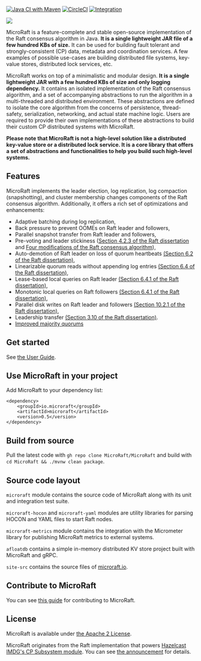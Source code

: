 
[![Java CI with Maven](https://github.com/MicroRaft/MicroRaft/actions/workflows/maven.yml/badge.svg)](https://github.com/MicroRaft/MicroRaft/actions/workflows/maven.yml) [![CircleCI](https://dl.circleci.com/status-badge/img/gh/MicroRaft/MicroRaft/tree/master.svg?style=svg)](https://dl.circleci.com/status-badge/redirect/gh/MicroRaft/MicroRaft/tree/master) [![Integration](license-apache-2.svg)](https://github.com/MicroRaft/MicroRaft/blob/master/LICENSE)

![](microraft.io/src/img/microraft-logo.png)

MicroRaft is a feature-complete and stable open-source implementation of the
Raft consensus algorithm in Java. __It is a single lightweight JAR file of a few
hundred KBs of size.__ It can be used for building fault tolerant and
strongly-consistent (CP) data, metadata and coordination services. A few
examples of possible use-cases are building distributed file systems, key-value
stores, distributed lock services, etc.

MicroRaft works on top of a minimalistic and modular design. __It is a single
lightweight JAR with a few hundred KBs of size and only logging dependency.__
It contains an isolated implementation of the Raft consensus algorithm, and
a set of accompanying abstractions to run the algorithm in a multi-threaded and
distributed environment. These abstractions are defined to isolate the core
algorithm from the concerns of persistence, thread-safety, serialization,
networking, and actual state machine logic. Users are required to provide their
own implementations of these abstractions to build their custom CP distributed
systems with MicroRaft.

__Please note that MicroRaft is not a high-level solution like a distributed
key-value store or a distributed lock service. It is a core library that offers
a set of abstractions and functionalities to help you build such high-level
systems.__

## Features

MicroRaft implements the leader election, log replication, log compaction
(snapshotting), and cluster membership changes components of the Raft consensus
algorithm. Additionally, it offers a rich set of optimizations and
enhancements:

* Adaptive batching during log replication,
* Back pressure to prevent OOMEs on Raft leader and followers,
* Parallel snapshot transfer from Raft leader and followers,
* Pre-voting and leader stickiness ([Section 4.2.3 of the Raft dissertation](https://github.com/ongardie/dissertation) and [Four modifications of the Raft consensus algorithm](https://openlife.cc/system/files/4-modifications-for-Raft-consensus.pdf)),
* Auto-demotion of Raft leader on loss of quorum heartbeats [(Section 6.2 of the Raft dissertation)](https://github.com/ongardie/dissertation),
* Linearizable quorum reads without appending log entries [(Section 6.4 of the Raft dissertation)](https://github.com/ongardie/dissertation),
* Lease-based local queries on Raft leader [(Section 6.4.1 of the Raft dissertation)](https://github.com/ongardie/dissertation),
* Monotonic local queries on Raft followers [(Section 6.4.1 of the Raft dissertation)](https://github.com/ongardie/dissertation),
* Parallel disk writes on Raft leader and followers [(Section 10.2.1 of the Raft dissertation)](https://github.com/ongardie/dissertation),
* Leadership transfer [(Section 3.10 of the Raft dissertation)](https://github.com/ongardie/dissertation).
* [Improved majority quorums](https://basri.dev/posts/2020-07-27-improved-majority-quorums-for-raft/)

## Get started

See [the User Guide](https://microraft.io/docs/setup).

## Use MicroRaft in your project

Add MicroRaft to your dependency list:

```
<dependency>
    <groupId>io.microraft</groupId>
    <artifactId>microraft</artifactId>
    <version>0.5</version>
</dependency>
```

## Build from source

Pull the latest code with `gh repo clone MicroRaft/MicroRaft`
and build with `cd MicroRaft && ./mvnw clean package`.

## Source code layout

`microraft` module contains the source code of MicroRaft along with its unit
and integration test suite.

`microraft-hocon` and `microraft-yaml` modules are utility libraries for
parsing HOCON and YAML files to start Raft nodes.

`microraft-metrics` module contains the integration with the Micrometer library
for publishing MicroRaft metrics to external systems.

`afloatdb` contains a simple in-memory distributed KV store project built with MicroRaft and gRPC.

`site-src` contains the source files of [microraft.io](https://microraft.io).

## Contribute to MicroRaft

You can see [this guide](CONTRIBUTING.md) for contributing to MicroRaft.

## License

MicroRaft is available under [the Apache 2 License](https://github.com/MicroRaft/MicroRaft/blob/master/LICENSE).

MicroRaft originates from the Raft implementation that powers [Hazelcast IMDG's CP Subsystem module](https://github.com/hazelcast/hazelcast/tree/master/hazelcast/src/main/java/com/hazelcast/cp/internal/raft). You can see [the announcement](https://microraft.io/blog/2021-09-03-introducing-microraft/) for details.
